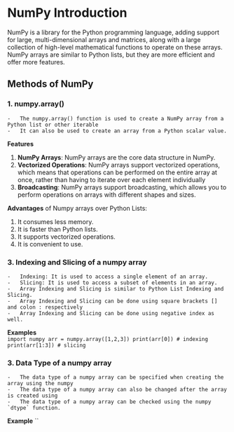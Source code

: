 # NumPy Introduction
NumPy is a library for the Python programming language, adding support for large, multi-dimensional arrays and
matrices, along with a large collection of high-level mathematical functions to operate on these arrays.
NumPy arrays are similar to Python lists, but they are more efficient and offer more features.

## Methods of NumPy
### 1. numpy.array()
    -   The numpy.array() function is used to create a NumPy array from a Python list or other iterable
    -   It can also be used to create an array from a Python scalar value.

**Features** <br/>
1.  **NumPy Arrays**: NumPy arrays are the core data structure in NumPy.
2.  **Vectorized Operations**: NumPy arrays support vectorized operations, which means that operations
can be performed on the entire array at once, rather than having to iterate over each element individually
3.  **Broadcasting**: NumPy arrays support broadcasting, which allows you to perform operations on
arrays with different shapes and sizes.

**Advantages** of Numpy arrays over Python Lists:<br/>
1. It consumes less memory.
2. It is faster than Python lists.
3. It supports vectorized operations.
4. It is convenient to use.


### 3. Indexing and Slicing of a numpy array
    -   Indexing: It is used to access a single element of an array.
    -   Slicing: It is used to access a subset of elements in an array.
    -   Array Indexing and Slicing is similar to Python List Indexing and Slicing.
    -   Array Indexing and Slicing can be done using square brackets [] and colon : respectively
    -   Array Indexing and Slicing can be done using negative index as well.

**Examples** <br/>
    ````
        import numpy
        arr = numpy.array([1,2,3])
        print(arr[0]) # indexing
        print(arr[1:3]) # slicing
    ````

### 3. Data Type of a numpy array
    -   The data type of a numpy array can be specified when creating the array using the numpy
    -   The data type of a numpy array can also be changed after the array is created using
    -   The data type of a numpy array can be checked using the numpy `dtype` function.

**Example**
``


